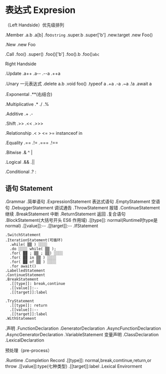 # 表达式 Expresion

（Left Handside）优先级排列

.Member
  .a.b
  .a[b]
  .foo`string`
  .super.b
  .super['b']
  .new.target
  .new Foo()

.New
  .new Foo

.Call
  .foo()
  .super()
  .foo()['b']
  .foo().b
  .foo()`abc`

Right Handside

.Update
  .a++
  .a--
  .--a
  .++a

.Unary 一元表达式
  .delete a.b
  .void foo()
  .typeof a
  .+a
  .-a
  .~a
  .!a
  .await a

.Exponental
  .**(右结合)

.Multiplicative
  .*
  ./
  .%

.Additive
  .+
  .-

.Shift
  .>>
  .<<
  .>>>

.Relationship
  .< > <= >= instanceof in

.Equality
  .==
  .!=
  .===
  .!==

.Bitwise
  .& ^ |

.Logical
  .&&
  .||

.Conditional
  .? :

## 语句 Statement

.Grammar
  .简单语句
    .ExpressionStatement 表达式语句
    .EmptyStatement 空语句
    .DebuggerStatement 调试通告
    .ThrowStatement 报错
    .ContinueStatement 继续
    .BreakStatement 中断
    .ReturnStatement 返回
  .复合语句
    .BlockStatement(大括号开头 ES6 作用域)
      .[[type]]: normal(Runtime时type是normal)
      .[[value]]:--
      .[[target]]:--
    .IfStatement

    .SwitchStatement
    .IterationStatement(可循环)
      .while( ▒▒ ) ░░░░
      .do ░░░░ while( ▒▒ );
      .for( ▓▓ ; ▒▒ ; ▒▒) ░░░░
      .for( ▓▓ in ▒▒ ) ░░░░
      .for( ▓▓ of ▒▒ ) ░░░░
      .for await()
    .LabelledStatement
    .ContinueStatement
    .BreakStatement
      .[[type]]: break,continue
      .[[value]]:--
      .[[target]]:label

    .TryStatement
      .[[type]]: return
      .[[value]]:--
      .[[target]]:label
    .WithStatement
  .声明
    .FunctionDeclaration
    .GeneratorDeclaration
    .AsyncFunctionDeclaration
    .AsyncGeneratorDeclaration
    .VariableStatement 变量声明
    .ClassDeclaration
    .LexicalDeclaration

预处理（pre-process）

.Runtime
  .Completion Record
    .[[type]]: normal,break,comtinue,return,or throw
    .[[value]]:type(七种类型)
    .[[target]]:label
  .Lexical Envirorment

